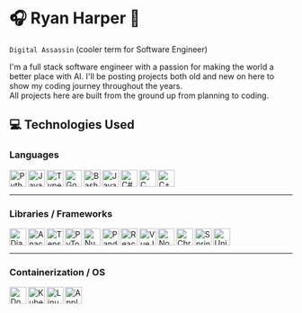 <!-- This is my LinkedIn front page! -->
# 🎧 Ryan Harper 🐻
`Digital Assassin` (cooler term for Software Engineer)  
  
I'm a full stack software engineer with a passion for making the world a better place with AI. I'll be posting projects both old and new on here to show my coding journey throughout the years.  
All projects here are built from the ground up from planning to coding.  
  
## 💻 Technologies Used
<!-- Where I got the icons: https://devicon.dev/ -->
<!-- Languages stuff -->
### Languages
<img alt="Python" align="left" width="30px" src="https://cdn.jsdelivr.net/gh/devicons/devicon/icons/python/python-original.svg"/>
<img alt="JavaScript" align="left" width="30px" src="https://cdn.jsdelivr.net/gh/devicons/devicon/icons/javascript/javascript-original.svg"/>
<img alt="TypeScript" align="left" width="30px" src="https://cdn.jsdelivr.net/gh/devicons/devicon/icons/typescript/typescript-original.svg"/>
<img alt="Go" align="left" width="30px" src="https://cdn.jsdelivr.net/gh/devicons/devicon/icons/go/go-original-wordmark.svg"/>
<img alt="Bash" align="left" width="30px" src="https://cdn.jsdelivr.net/gh/devicons/devicon/icons/bash/bash-plain.svg"/>
<img alt="Java" align="left" width="30px" src="https://cdn.jsdelivr.net/gh/devicons/devicon/icons/java/java-original.svg"/>
<img alt="C#" align="left" width="30px" src="https://cdn.jsdelivr.net/gh/devicons/devicon/icons/csharp/csharp-original.svg"/>
<img alt="C" align="left" width="30px" src="https://cdn.jsdelivr.net/gh/devicons/devicon/icons/c/c-original.svg"/>
<img alt="C++" width="30px" src="https://cdn.jsdelivr.net/gh/devicons/devicon/icons/cplusplus/cplusplus-original.svg"/>
<hr>

### Libraries / Frameworks
<!-- Python stuff -->
<img alt="Django" align="left" width="30px" src="https://cdn.jsdelivr.net/gh/devicons/devicon/icons/django/django-plain.svg"/>
<img alt="Anaconda" align="left" width="30px" src="https://cdn.jsdelivr.net/gh/devicons/devicon/icons/anaconda/anaconda-original.svg"/>
<img alt="TensorFlow" align="left" width="30px" src="https://cdn.jsdelivr.net/gh/devicons/devicon/icons/tensorflow/tensorflow-original.svg"/>
<img alt="PyTorch" align="left" width="30px" src="https://cdn.jsdelivr.net/gh/devicons/devicon/icons/pytorch/pytorch-original.svg"/>
<img alt="Numpy" align="left" width="30px" src="https://cdn.jsdelivr.net/gh/devicons/devicon/icons/numpy/numpy-original.svg"/>
<img alt="Pandas" align="left" width="30px" src="https://cdn.jsdelivr.net/gh/devicons/devicon/icons/pandas/pandas-original.svg"/>
<!-- JS stuff -->
<img alt="React" align="left" width="30px" src="https://cdn.jsdelivr.net/gh/devicons/devicon/icons/react/react-original.svg"/>
<img alt="VueJS" align="left" width="30px" src="https://cdn.jsdelivr.net/gh/devicons/devicon/icons/vuejs/vuejs-original.svg"/>
<img alt="NodeJS" align="left" width="30px" src="https://cdn.jsdelivr.net/gh/devicons/devicon/icons/nodejs/nodejs-original.svg"/>
<img alt="Chrome" align="left" width="30px" src="https://cdn.jsdelivr.net/gh/devicons/devicon/icons/chrome/chrome-original.svg"/>
<!-- Java stuff -->
<img alt="Spring" align="left" width="30px" src="https://cdn.jsdelivr.net/gh/devicons/devicon/icons/spring/spring-original.svg"/>
<!-- C# stuff -->
<img alt="Unity" width="30px" src="https://cdn.jsdelivr.net/gh/devicons/devicon/icons/unity/unity-original.svg"/>
<hr>

### Containerization / OS
<!-- Containerization stuff -->
<img alt="Docker" align="left" width="30px" src="https://cdn.jsdelivr.net/gh/devicons/devicon/icons/docker/docker-original.svg"/>
<img alt="Kubernetes" align="left" width="30px" src="https://cdn.jsdelivr.net/gh/devicons/devicon/icons/kubernetes/kubernetes-plain.svg"/>

<!-- OS stuff -->
<img alt="Linux" align="left" width="30px" src="https://cdn.jsdelivr.net/gh/devicons/devicon/icons/linux/linux-original.svg"/>
<img alt="Apple" align="left" width="30px" src="https://cdn.jsdelivr.net/gh/devicons/devicon/icons/apple/apple-original.svg"/>
